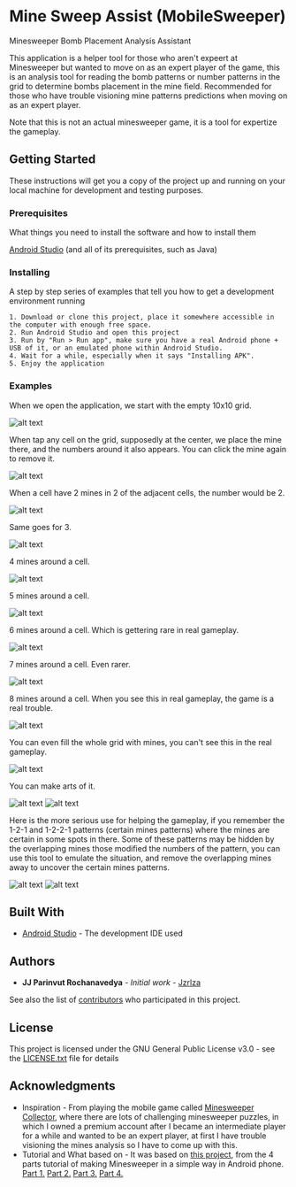 # Mine Sweep Assist (MobileSweeper)

Minesweeper Bomb Placement Analysis Assistant

This application is a helper tool for those who aren't expeert at Minesweeper but wanted to move on as an expert player of the game, this is an analysis tool for reading the bomb patterns or number patterns in the grid to determine bombs placement in the mine field. Recommended for those who have trouble visioning mine patterns predictions when moving on as an expert player.

Note that this is not an actual minesweeper game, it is a tool for expertize the gameplay.

## Getting Started

These instructions will get you a copy of the project up and running on your local machine for development and testing purposes.

### Prerequisites

What things you need to install the software and how to install them

[Android Studio](https://developer.android.com/studio) (and all of its prerequisites, such as Java)

### Installing

A step by step series of examples that tell you how to get a development environment running

```
1. Download or clone this project, place it somewhere accessible in the computer with enough free space.
2. Run Android Studio and open this project
3. Run by "Run > Run app", make sure you have a real Android phone + USB of it, or an emulated phone within Android Studio.
4. Wait for a while, especially when it says "Installing APK".
5. Enjoy the application
```

### Examples

When we open the application, we start with the empty 10x10 grid.

![alt text](https://github.com/jzrlza/MobileSweeper/blob/master/screenshots/shot0.jpg)

When tap any cell on the grid, supposedly at the center, we place the mine there, and the numbers around it also appears. You can click the mine again to remove it.

![alt text](https://github.com/jzrlza/MobileSweeper/blob/master/screenshots/shot1.jpg)

When a cell have 2 mines in 2 of the adjacent cells, the number would be 2.

![alt text](https://github.com/jzrlza/MobileSweeper/blob/master/screenshots/shot2.jpg)

Same goes for 3.

![alt text](https://github.com/jzrlza/MobileSweeper/blob/master/screenshots/shot3.jpg)

4 mines around a cell.

![alt text](https://github.com/jzrlza/MobileSweeper/blob/master/screenshots/shot4.jpg)

5 mines around a cell.

![alt text](https://github.com/jzrlza/MobileSweeper/blob/master/screenshots/shot5.jpg)

6 mines around a cell. Which is gettering rare in real gameplay.

![alt text](https://github.com/jzrlza/MobileSweeper/blob/master/screenshots/shot6.jpg)

7 mines around a cell. Even rarer.

![alt text](https://github.com/jzrlza/MobileSweeper/blob/master/screenshots/shot7.jpg)

8 mines around a cell. When you see this in real gameplay, the game is a real trouble.

![alt text](https://github.com/jzrlza/MobileSweeper/blob/master/screenshots/shot8.jpg)

You can even fill the whole grid with mines, you can't see this in the real gameplay.

![alt text](https://github.com/jzrlza/MobileSweeper/blob/master/screenshots/shot9.jpg)

You can make arts of it.

![alt text](https://github.com/jzrlza/MobileSweeper/blob/master/screenshots/shot10.jpg)
![alt text](https://github.com/jzrlza/MobileSweeper/blob/master/screenshots/shot13.jpg)

Here is the more serious use for helping the gameplay, if you remember the 1-2-1 and 1-2-2-1 patterns (certain mines patterns)  where the mines are certain in some spots in there. Some of these patterns may be hidden by the overlapping mines those modified the numbers of the pattern, you can use this tool to emulate the situation, and remove the overlapping mines away to uncover the certain mines patterns.

![alt text](https://github.com/jzrlza/MobileSweeper/blob/master/screenshots/shot11.jpg)
![alt text](https://github.com/jzrlza/MobileSweeper/blob/master/screenshots/shot12.jpg)



## Built With

* [Android Studio](https://developer.android.com/studio) - The development IDE used


## Authors

* **JJ Parinvut Rochanavedya** - *Initial work* - [Jzrlza](https://github.com/jzrlza)

See also the list of [contributors](https://github.com/jzrlza/MobileSweeper/graphs/contributors) who participated in this project.

## License

This project is licensed under the GNU General Public License v3.0 - see the [LICENSE.txt](LICENSE.txt) file for details

## Acknowledgments

* Inspiration - From playing the mobile game called [Minesweeper Collector](https://play.google.com/store/apps/details?id=air.com.griffgriffgames.minesweeper&hl=en), where there are lots of challenging minesweeper puzzles, in which I owned a premium account after I became an intermediate player for a while and wanted to be an expert player, at first I have trouble visioning the mines analysis so I have to come up with this.
* Tutorial and What based on - It was based on [this project](https://github.com/marcellelek/Minesweeper), from the 4 parts tutorial of making Minesweeper in a simple way in Android phone. [Part 1.](https://www.youtube.com/watch?v=nORt4szAmkI) [Part 2.](https://www.youtube.com/watch?v=8oodzvSMIuQ) [Part 3.](https://www.youtube.com/watch?v=uYHhlvaNY2Y) [Part 4.](https://www.youtube.com/watch?v=t22KSVbtttE)
